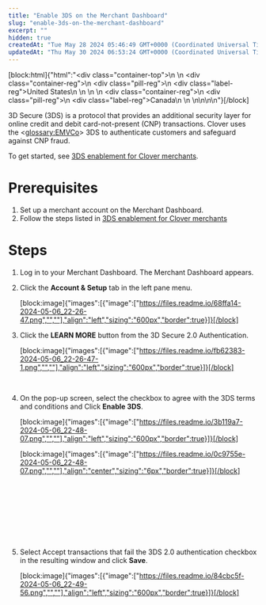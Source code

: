 ```yaml
---
title: "Enable 3DS on the Merchant Dashboard"
slug: "enable-3ds-on-the-merchant-dashboard"
excerpt: ""
hidden: true
createdAt: "Tue May 28 2024 05:46:49 GMT+0000 (Coordinated Universal Time)"
updatedAt: "Thu May 30 2024 06:53:24 GMT+0000 (Coordinated Universal Time)"
---
```

[block:html]{"html":"<div class=\"container-top\">\n  <!--United States-->\n  <div class=\"container-reg\">\n    <div class=\"pill-reg\">\n      <div class=\"label-reg\">United States</div>\n    </div>\n  </div>\n  <!--Canada-->\n  <div class=\"container-reg\">\n    <div class=\"pill-reg\">\n      <div class=\"label-reg\">Canada</div>\n    </div>\n  </div>\n</div>\n\n<!--Css-->\n<style>\n.container-top {\n  top: -15px;\n  position: relative;\n  margin-bottom: -5px;\n}\n\n.container-reg {\n  align-items: center;\n  min-width: auto; \n  width: fit-content;\n  text-align: left;\n  overflow: auto;\n  display: inline-block; \n}\n\n/*Pill format REG*/\n.pill-reg {\n  background: #44BB44;\n  border: .5px solid #44BB44;\n  margin-left: 5px;\n  overflow: hidden;\n  display: flex; \n  justify-content: center; \n  align-items: center; \n  border-radius: 10px;\n  height: 1.8rem;\n  margin-top: 10px;\n  margin-bottom: 1.5px; \n  padding: 0 10px; \n}\n\n/*Text FORMAT inside REG pills */\n.pill-reg .label-reg, \n.pill-reg__addon .label-reg \n{\n  font-style: normal;\n  font-weight: normal;\n  font-size: 12px;\n  color: #fff;\n  vertical-align: middle;\n  margin: 0;\n  padding: 0 5px;\n}\n</style>"}[/block]

<!--Arpit - please add final procedure here -->

3D Secure (3DS) is a protocol that provides an additional security layer for online credit and debit card-not-present (CNP) transactions. Clover uses the <<glossary:EMVCo>> 3DS to authenticate customers and safeguard against CNP fraud.

To get started, see [3DS enablement for Clover merchants](https://docs.clover.com/docs/3ds-for-clover-merchants-overview#3ds-enablement-for-clover-merchants).

# Prerequisites

1. Set up a merchant account on the Merchant Dashboard.
2. Follow the steps listed in [3DS enablement for Clover merchants](https://docs.clover.com/docs/3ds-for-clover-merchants-overview#3ds-enablement-for-clover-merchants)

# Steps

1. Log in to your Merchant Dashboard. The Merchant Dashboard appears.
2. Click the **Account & Setup** tab in the left pane menu.

   [block:image]{"images":[{"image":["https://files.readme.io/68ffa14-2024-05-06_22-26-47.png","",""],"align":"left","sizing":"600px","border":true}]}[/block]
3. Click the **LEARN MORE** button from the 3D Secure 2.0 Authentication.

   [block:image]{"images":[{"image":["https://files.readme.io/fb62383-2024-05-06_22-26-47-1.png","",""],"align":"left","sizing":"600px","border":true}]}[/block]

   <br />
4. On the pop-up screen, select the checkbox to agree with the 3DS terms and conditions and Click **Enable 3DS**.

   [block:image]{"images":[{"image":["https://files.readme.io/3b119a7-2024-05-06_22-48-07.png","",""],"align":"left","sizing":"600px","border":true}]}[/block]

   [block:image]{"images":[{"image":["https://files.readme.io/0c9755e-2024-05-06_22-48-07.png","",""],"align":"center","sizing":"6px","border":true}]}[/block]

<br />

<br />

<br />

<br />

<br />

<br />

<br />

5. Select Accept transactions that fail the 3DS 2.0 authentication checkbox in the resulting window and click **Save**.

   [block:image]{"images":[{"image":["https://files.readme.io/84cbc5f-2024-05-06_22-49-56.png","",""],"align":"left","sizing":"600px","border":true}]}[/block]
